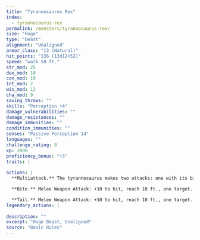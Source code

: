 ```yaml
---
title: "Tyrannosaurus Rex"
index:
  - tyrannosaurus-rex
permalink: /monsters/tyrannosaurus-rex/
size: "Huge"
type: "Beast"
alignment: "Unaligned"
armor_class: "13 (Natural)"
hit_points: "136 (13d12+52)"
speed: "walk 50 ft."
str_mod: 25
dex_mod: 10
con_mod: 19
int_mod: 2
wis_mod: 12
cha_mod: 9
saving_throws: ""
skills: "Perception +4"
damage_vulnerabilities: ""
damage_resistances: ""
damage_immunities: ""
condition_immunities: ""
senses: "Passive Perception 14"
languages: ""
challenge_rating: 8
xp: 3900
proficiency_bonus: "+3"
traits: |
  
actions: |
  **Multiattack.** The tyrannosaurus makes two attacks: one with its bite and one with its tail. It can't make both attacks against the same target.

  **Bite.** Melee Weapon Attack: +10 to hit, reach 10 ft., one target. Hit: 33 (4d12 + 7) piercing damage. If the target is a Medium or smaller creature, it is grappled (escape DC 17). Until this grapple ends, the target is restrained, and the tyrannosaurus can't bite another target.

  **Tail.** Melee Weapon Attack: +10 to hit, reach 10 ft., one target. Hit: 20 (3d8 + 7) bludgeoning damage.  
legendary_actions: |
  
description: ""
excerpt: "Huge Beast, Unaligned"
source: "Basic Rules"
---
```

